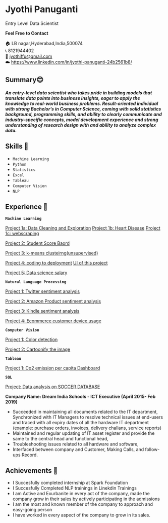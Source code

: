 # Jyothi Panuganti
Entry Level Data Scientist

**Feel Free to  Contact**

🏠 LB nagar,Hyderabad,India,500074  
📞 8121944402  
📧 jyothiffu@gmail.com  
☁️ https://www.linkedin.com/in/jyothi-panuganti-24b2561b8/ 

## Summary😊
##### An entry-level data scientist who takes pride in building models that translate data points into business insights, eager to apply the knowledge to real-world business problems. Result-oriented individual with strong Bachelor’s in Computer Science, coming with solid statistics background, programming skills, and ability to clearly communicate and industry-specific concepts, model development experience and strong understanding of research design with and ability to analyze complex data.

## Skills 📘
- `Machine Learning`    
- `Python`  
- `Statistics` 
- `Excel`   
- `Tableau`   
- `Computer Vision`   
- `NLP`

## Experience 👔 

**`Machine Learning`**

[Project 1a: Data Cleaning and Exploration](https://github.com/Jyothif/Superhero_Data_Exploration)
[Project 1b: Heart Disease](https://github.com/Jyothif/Heart-Disease-)
[Project 1c: webscraping](https://github.com/Jyothif/Air-Quality-Index)

[Project 2: Student Score Baord](https://github.com/Jyothif/Predicting-_Student-Score_Linear-Regression)

[Project 3: k-means clusteirng(unsupervised)](https://github.com/Jyothif/k-means-clustering_iris-dataset)

[Project 4: coding to deployment](https://github.com/Jyothif/Carsales_Prediction)
[UI of this project](https://carslaespred.herokuapp.com/)

[Project 5: Data science salary](https://github.com/Jyothif/Data_science_salary_Project)

**`Natural Language Processing`**

[Project 1: Twitter sentiment analysis](https://github.com/Jyothif/NLP-Twitter-sentiment-analysis)

[Project 2: Amazon Product sentiment analysis](https://github.com/Jyothif/Amazon_products_sentiment_analysis)

[Project 3: Kindle sentiment analysis](https://github.com/Jyothif/Kindle-Sentiment-Analysis)

[Project 4: Ecommerce customer device usage](https://github.com/Jyothif/Ecommerce-customer-device-usage_LR)

**`Computer Vision`**

[Project 1: Color detection ](https://github.com/Jyothif/Color_detection_Using_Opencv)

[Project 2: Cartoonify the image](https://github.com/Jyothif/cartoonify_image)

**`Tableau`**

[Project 1: Co2 emission per capita Dashboard](https://public.tableau.com/profile/jyothi6894#!/vizhome/CO2emissionpercapita_15725840185790/Dashboard1)

**`SQL`**

[Project: Data analysis on SOCCER DATABASE](https://github.com/Jyothif/Data-analysis-using-SQL)

**Company Name: Dream India Schools - ICT Executive (April 2015- Feb 2019)**
* Succeeded in maintaining all documents related to the IT department, Synchronized with IT Managers to resolve technical issues at end-users and traced with all expiry dates of all the hardware IT department (example: purchase orders, invoices, delivery challans, service reports)
* Maintained and regular updating of IT asset register and provide the same to the central head and functional head,
* Troubleshooting issues related to all hardware and software,
* Interfaced between company and Customer, Making Calls, and follow-ups Record.

## Achievements 🚀
* I Succesfully completed internship at Spark Foundation
* I Succesfully Completed NLP trainings in Linekdin Trainings
* I am Active and Exurbanite in every act of the company, made the company grow in their sales by actively participating in the admissions
* I am the most and known member of the company to approach and easy-going person
* I have worked in every aspect of the company to grow in its sales.









